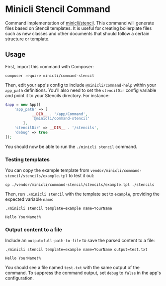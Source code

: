 # Minicli Stencil Command

Command implementation of [minicli/stencil](https://github.com/minicli/stencil). This command will generate files based on Stencil templates. It is useful for creating boilerplate files such as new classes and other documents that should follow a certain structure or template.

## Usage

First, import this command with Composer:

```shell
composer require minicli/command-stencil
```

Then, edit your app's config to include `@minicli/command-help` within your `app_path` definitions. 
You'll also need to set the `stencilDir` config variable and point it to your Stencils directory. For instance:

```php
$app = new App([
    'app_path' => [
            __DIR__ . '/app/Command',
            '@minicli/command-stencil'
        ],
    'stencilDir' => __DIR__ . '/stencils',
    'debug' => true
]);
```

You should now be able to run the `./minicli stencil` command. 

### Testing templates

You can copy the example template from `vendor/minicli/command-stencil/stencils/example.tpl` to test it out:

```shell
cp ./vendor/minicli/command-stencil/stencils/example.tpl ./stencils
```

Then, run `./minicli stencil` with the template set to `example`, providing the expected variable `name`:
```shell
./minicli stencil template=example name=YourName
```
```shell
Hello YourName!% 
```

### Output content to a file

Include an `output=full-path-to-file` to save the parsed content to a file:

```shell
./minicli stencil template=example name=YourName output=test.txt
```
```shell
Hello YourName!% 
```

You should see a file named `test.txt` with the same output of the command. To suppress the command output, set `debug` to `false` in the app's configuration.
